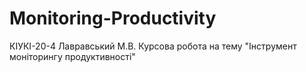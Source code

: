 # Monitoring-Productivity
КІУКІ-20-4 Лавравський М.В. Курсова робота на тему "Інструмент моніторингу продуктивності"

